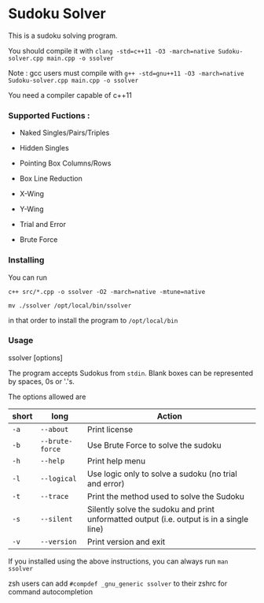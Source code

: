 # Sudoku Solver
This is a sudoku solving program.

You should compile it with `clang -std=c++11 -O3 -march=native Sudoku-solver.cpp main.cpp -o ssolver` 

Note : gcc users must compile with `g++ -std=gnu++11 -O3 -march=native Sudoku-solver.cpp main.cpp -o ssolver`

You need a compiler capable of c++11

### Supported Fuctions :
* Naked Singles/Pairs/Triples

* Hidden Singles

* Pointing Box Columns/Rows

* Box Line Reduction

* X-Wing

* Y-Wing

* Trial and Error

* Brute Force

### Installing
You can run 

`c++ src/*.cpp -o ssolver -O2 -march=native -mtune=native` 

`mv ./ssolver /opt/local/bin/ssolver` 

in that order to install the program to `/opt/local/bin`

### Usage
ssolver [options] 

The program accepts Sudokus from `stdin`. Blank boxes can be represented by spaces, 0s or '.'s.

The options allowed are 

short | long  | Action|
------|-------|-------|
`-a`    |`--about`|Print license
`-b`  | `--brute-force`|Use Brute Force to solve the sudoku
`-h`    |`--help` |Print help menu
`-l`    |`--logical` |Use logic only to solve a sudoku (no trial and error)
`-t`    |`--trace`|Print the method used to solve the Sudoku
`-s` |`--silent`  |Silently solve the sudoku and print unformatted output (i.e. output is in a single line)
`-v` |`--version`|Print version and exit

If you installed using the above instructions, you can always run `man ssolver`

zsh users can add `#compdef _gnu_generic ssolver` to their zshrc for command autocompletion
